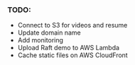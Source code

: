 ### TODO:
- Connect to S3 for videos and resume
- Update domain name
- Add monitoring
- Upload Raft demo to AWS Lambda
- Cache static files on AWS CloudFront